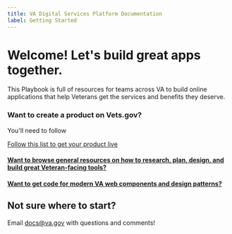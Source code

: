 ```yaml
---
title: VA Digital Services Platform Documentation
label: Getting Started
---
```


# Welcome! Let's build great apps together.

This Playbook is full of resources for teams across VA to build online applications that help Veterans get the services and benefits they deserve.

### Want to create a product on Vets.gov?
You'll need to follow 

[Follow this list to get your product live](https://github.com/department-of-veterans-affairs/va-digital-services-platform-docs/blob/rr-edits/content/creating%20an%20app%20on%20vetsdotgov/intro.md)


#### [Want to browse general resources on how to research, plan, design, and build great Veteran-facing tools?](https://github.com/department-of-veterans-affairs/va-digital-services-platform-docs/blob/rr-edits/content/browse%20resources/intro.md)
#### [Want to get code for modern VA web components and design patterns?](https://github.com/department-of-veterans-affairs/va-digital-services-platform-docs/blob/rr-edits/content/components/intro.md)

## Not sure where to start?
Email [docs@va.gov](mailto:docs@va.gov) with questions and comments!
